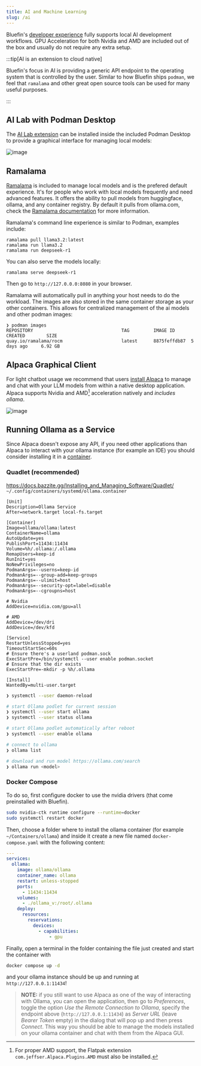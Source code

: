 ```yaml
---
title: AI and Machine Learning
slug: /ai
---
```


Bluefin's [developer experience](/bluefin-dx) fully supports local AI development workflows. GPU Acceleration for both Nvidia and AMD are included out of the box and usually do not require any extra setup. 

:::tip[AI is an extension to cloud native]

Bluefin's focus in AI is providing a generic API endpoint to the operating system that is controlled by the user. Similar to how Bluefin ships `podman`, we feel that `ramalama` and other great open source tools can be used for many useful purposes.

:::


## AI Lab with Podman Desktop

The [AI Lab extension](https://developers.redhat.com/products/podman-desktop/podman-ai-lab) can be installed inside the included Podman Desktop to provide a graphical interface for managing local models:

![image](https://github.com/user-attachments/assets/e5557952-3e62-499e-93a9-934c4d452be0)

## Ramalama

[Ramalama](https://github.com/containers/ramalama) is included to manage local models and is the prefered default experience. It's for people who work with local models frequently and need advanced features. It offers the ability to pull models from huggingface, ollama, and any container registry. By default it pulls from ollama.com, check the [Ramalama documentation](https://github.com/containers/ramalama/tree/main/docs) for more information. 

Ramalama's command line experience is similar to Podman, examples include:

```
ramalama pull llama3.2:latest
ramalama run llama3.2  
ramalama run deepseek-r1
```

You can also serve the models locally: 

```
ramalama serve deepseek-r1
```

Then go to `http://127.0.0.0:8080` in your browser. 

Ramalama will automatically pull in anything your host needs to do the workload. The images are also stored in the same container storage as your other containers. This allows for centralized management of the ai models and other podman images:  

```
❯ podman images
REPOSITORY                                 TAG         IMAGE ID      CREATED        SIZE
quay.io/ramalama/rocm                      latest      8875feffdb87  5 days ago     6.92 GB
```

## Alpaca Graphical Client

For light chatbot usage we recommend that users [install Alpaca](https://flathub.org/apps/com.jeffser.Alpaca) to manage and chat with your LLM models from within a native desktop application. Alpaca supports Nvidia and AMD[^1] acceleration natively and _includes ollama_.

![image](https://github.com/user-attachments/assets/9fd38164-e2a9-4da1-9bcd-29e0e7add071)

[^1]: For proper AMD support, the Flatpak extension `com.jeffser.Alpaca.Plugins.AMD` must also be installed.

## Running Ollama as a Service

Since Alpaca doesn't expose any API, if you need other applications than Alpaca to interact with your ollama instance (for example an IDE) you should consider installing it in a [container](https://hub.docker.com/r/ollama/ollama).

### Quadlet (recommended)
https://docs.bazzite.gg/Installing_and_Managing_Software/Quadlet/
`~/.config/containers/systemd/ollama.container`
```
[Unit]
Description=Ollama Service
After=network.target local-fs.target

[Container]
Image=ollama/ollama:latest
ContainerName=ollama
AutoUpdate=yes
PublishPort=11434:11434
Volume=%h/.ollama:/.ollama
RemapUsers=keep-id
RunInit=yes
NoNewPrivileges=no
PodmanArgs=--userns=keep-id
PodmanArgs=--group-add=keep-groups
PodmanArgs=--ulimit=host
PodmanArgs=--security-opt=label=disable
PodmanArgs=--cgroupns=host

# Nvidia
AddDevice=nvidia.com/gpu=all

# AMD
AddDevice=/dev/dri
AddDevice=/dev/kfd

[Service]
RestartUnlessStopped=yes
TimeoutStartSec=60s
# Ensure there's a userland podman.sock
ExecStartPre=/bin/systemctl --user enable podman.socket
# Ensure that the dir exists
ExecStartPre=-mkdir -p %h/.ollama

[Install]
WantedBy=multi-user.target
```

```sh
❯ systemctl --user daemon-reload

# start Ollama podlet for current session
❯ systemctl --user start ollama
❯ systemctl --user status ollama

# start Ollama podlet automatically after reboot
❯ systemctl --user enable ollama

# connect to ollama
❯ ollama list

# download and run model https://ollama.com/search
❯ ollama run <model>
```

### Docker Compose

To do so, first configure docker to use the nvidia drivers (that come preinstalled with Bluefin).

```bash
sudo nvidia-ctk runtime configure --runtime=docker
sudo systemctl restart docker
```

Then, choose a folder where to install the ollama container (for example `~/Containers/ollama`) and inside it create a new file named `docker-compose.yaml` with the following content:

```yaml
---
services:
  ollama:
    image: ollama/ollama
    container_name: ollama
    restart: unless-stopped
    ports:
      - 11434:11434
    volumes:
      - ./ollama_v:/root/.ollama
    deploy:
      resources:
        reservations:
          devices:
            - capabilities:
                - gpu
```


Finally, open a terminal in the folder containing the file just created and start the container with

```bash
docker compose up -d
```

and your ollama instance should be up and running at `http://127.0.0.1:11434`!

> **NOTE:** if you still want to use Alpaca as one of the way of interacting with Ollama, you can open the application, then go to _Preferences_, toggle the option _Use the Remote Connection to Ollama_, specify the endpoint above (`http://127.0.0.1:11434`) as _Server URL_ (leave _Bearer Token_ empty) in the dialog that will pop up and then press _Connect_.
> This way you should be able to manage the models installed on your ollama container and chat with them from the Alpaca GUI.
